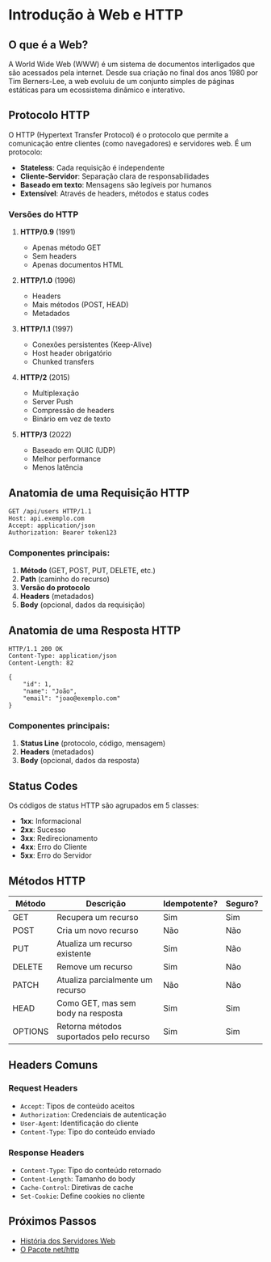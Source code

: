 # Introdução à Web e HTTP

## O que é a Web?

A World Wide Web (WWW) é um sistema de documentos interligados que são acessados pela internet. Desde sua criação no final dos anos 1980 por Tim Berners-Lee, a web evoluiu de um conjunto simples de páginas estáticas para um ecossistema dinâmico e interativo.

## Protocolo HTTP

O HTTP (Hypertext Transfer Protocol) é o protocolo que permite a comunicação entre clientes (como navegadores) e servidores web. É um protocolo:

- **Stateless**: Cada requisição é independente
- **Cliente-Servidor**: Separação clara de responsabilidades
- **Baseado em texto**: Mensagens são legíveis por humanos
- **Extensível**: Através de headers, métodos e status codes

### Versões do HTTP

1. **HTTP/0.9** (1991)
   - Apenas método GET
   - Sem headers
   - Apenas documentos HTML

2. **HTTP/1.0** (1996)
   - Headers
   - Mais métodos (POST, HEAD)
   - Metadados

3. **HTTP/1.1** (1997)
   - Conexões persistentes (Keep-Alive)
   - Host header obrigatório
   - Chunked transfers

4. **HTTP/2** (2015)
   - Multiplexação
   - Server Push
   - Compressão de headers
   - Binário em vez de texto

5. **HTTP/3** (2022)
   - Baseado em QUIC (UDP)
   - Melhor performance
   - Menos latência

## Anatomia de uma Requisição HTTP

```http
GET /api/users HTTP/1.1
Host: api.exemplo.com
Accept: application/json
Authorization: Bearer token123
```

### Componentes principais:
1. **Método** (GET, POST, PUT, DELETE, etc.)
2. **Path** (caminho do recurso)
3. **Versão do protocolo**
4. **Headers** (metadados)
5. **Body** (opcional, dados da requisição)

## Anatomia de uma Resposta HTTP

```http
HTTP/1.1 200 OK
Content-Type: application/json
Content-Length: 82

{
    "id": 1,
    "name": "João",
    "email": "joao@exemplo.com"
}
```

### Componentes principais:
1. **Status Line** (protocolo, código, mensagem)
2. **Headers** (metadados)
3. **Body** (opcional, dados da resposta)

## Status Codes

Os códigos de status HTTP são agrupados em 5 classes:

- **1xx**: Informacional
- **2xx**: Sucesso
- **3xx**: Redirecionamento
- **4xx**: Erro do Cliente
- **5xx**: Erro do Servidor

## Métodos HTTP

| Método  | Descrição                               | Idempotente? | Seguro? |
|---------|----------------------------------------|--------------|---------|
| GET     | Recupera um recurso                     | Sim         | Sim     |
| POST    | Cria um novo recurso                    | Não         | Não     |
| PUT     | Atualiza um recurso existente          | Sim         | Não     |
| DELETE  | Remove um recurso                       | Sim         | Não     |
| PATCH   | Atualiza parcialmente um recurso        | Não         | Não     |
| HEAD    | Como GET, mas sem body na resposta      | Sim         | Sim     |
| OPTIONS | Retorna métodos suportados pelo recurso | Sim         | Sim     |

## Headers Comuns

### Request Headers
- `Accept`: Tipos de conteúdo aceitos
- `Authorization`: Credenciais de autenticação
- `User-Agent`: Identificação do cliente
- `Content-Type`: Tipo do conteúdo enviado

### Response Headers
- `Content-Type`: Tipo do conteúdo retornado
- `Content-Length`: Tamanho do body
- `Cache-Control`: Diretivas de cache
- `Set-Cookie`: Define cookies no cliente

## Próximos Passos

- [História dos Servidores Web](02-historia.md)
- [O Pacote net/http](03-net-http.md) 